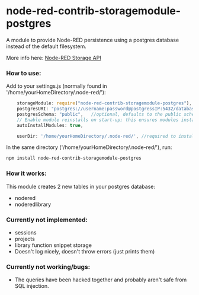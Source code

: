 # node-red-contrib-storagemodule-postgres
A module to provide Node-RED persistence using a postgres database instead of the default filesystem.

More info here: [Node-RED Storage API](https://nodered.org/docs/api/storage/)

### How to use:
Add to your settings.js (normally found in '/home/yourHomeDirectory/.node-red/'):
``` js
    storageModule: require("node-red-contrib-storagemodule-postgres"),
    postgresURI: "postgres://username:password@postgressIP:5432/database",
    postgresSchema: "public",   //optional, defaults to the public schema
    // Enable module reinstalls on start-up; this ensures modules installed post-deploy are restored after a restage
    autoInstallModules: true,

    userDir: '/home/yourHomeDirectory/.node-red/', //required to install nodes via the palette manager
```
In the same directory ('/home/yourHomeDirectory/.node-red/'), run:
```sh
npm install node-red-contrib-storagemodule-postgres
```

### How it works:
This module creates 2 new tables in your postgres database:
- nodered
- noderedlibrary

### Currently not implemented:
- sessions
- projects
- library function snippet storage
- Doesn't log nicely, doesn't throw errors (just prints them)

### Currently not working/bugs:
- The queries have been hacked together and probably aren't safe from SQL injection.